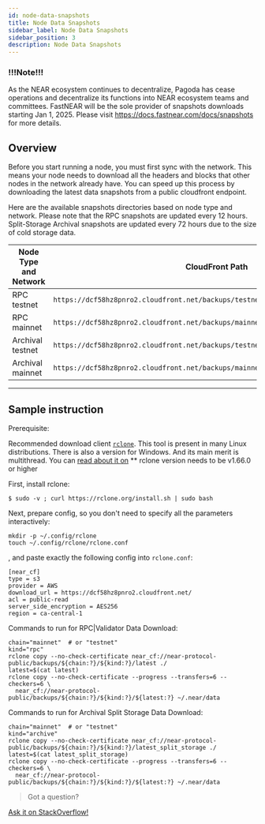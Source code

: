 ```yaml
---
id: node-data-snapshots
title: Node Data Snapshots
sidebar_label: Node Data Snapshots
sidebar_position: 3
description: Node Data Snapshots
---
```



### !!!Note!!!
As the NEAR ecosystem continues to decentralize, Pagoda has cease operations and decentralize its functions into NEAR ecosystem teams and committees.
FastNEAR will be the sole provider of snapshots downloads starting Jan 1, 2025. Please visit https://docs.fastnear.com/docs/snapshots for more details. 

## Overview

Before you start running a node, you must first sync with the network. This means your node needs to download all the headers and blocks that other nodes in the network already have. You can speed up this process by downloading the latest data snapshots from a public cloudfront endpoint.

Here are the available snapshots directories based on node type and network. Please note that the RPC snapshots are updated every 12 hours. Split-Storage Archival snapshots are updated every 72 hours due to the size of cold storage data.


| Node Type and Network| CloudFront Path                                                                        |
| -------------------- | ---------------------------------------------------------------------------------------|
| RPC testnet          | `https://dcf58hz8pnro2.cloudfront.net/backups/testnet/rpc/latest`                      |
| RPC mainnet          | `https://dcf58hz8pnro2.cloudfront.net/backups/mainnet/rpc/latest`                      |
| Archival testnet     | `https://dcf58hz8pnro2.cloudfront.net/backups/testnet/archive/latest_split_storage`    |
| Archival mainnet     | `https://dcf58hz8pnro2.cloudfront.net/backups/mainnet/archive/latest_split_storage`    |

----

## Sample instruction

Prerequisite:

Recommended download client [`rclone`](https://rclone.org). 
This tool is present in many Linux distributions. There is also a version for Windows.
And its main merit is multithread.
You can [read about it on](https://rclone.org)
** rclone version needs to be v1.66.0 or higher

First, install rclone:
```
$ sudo -v ; curl https://rclone.org/install.sh | sudo bash
```
Next, prepare config, so you don't need to specify all the parameters interactively:
```
mkdir -p ~/.config/rclone
touch ~/.config/rclone/rclone.conf
```

, and paste exactly the following config into `rclone.conf`:
```
[near_cf]
type = s3
provider = AWS
download_url = https://dcf58hz8pnro2.cloudfront.net/
acl = public-read
server_side_encryption = AES256
region = ca-central-1

```
Commands to run for RPC|Validator Data Download:
```
chain="mainnet"  # or "testnet"
kind="rpc"       
rclone copy --no-check-certificate near_cf://near-protocol-public/backups/${chain:?}/${kind:?}/latest ./
latest=$(cat latest)
rclone copy --no-check-certificate --progress --transfers=6 --checkers=6 \
  near_cf://near-protocol-public/backups/${chain:?}/${kind:?}/${latest:?} ~/.near/data
```

Commands to run for Archival Split Storage Data Download:
```
chain="mainnet"  # or "testnet"
kind="archive"       
rclone copy --no-check-certificate near_cf://near-protocol-public/backups/${chain:?}/${kind:?}/latest_split_storage ./
latest=$(cat latest_split_storage)
rclone copy --no-check-certificate --progress --transfers=6 --checkers=6 \
  near_cf://near-protocol-public/backups/${chain:?}/${kind:?}/${latest:?} ~/.near/data
```



>Got a question?
<a href="https://stackoverflow.com/questions/tagged/nearprotocol">
  <h8>Ask it on StackOverflow!</h8></a>
